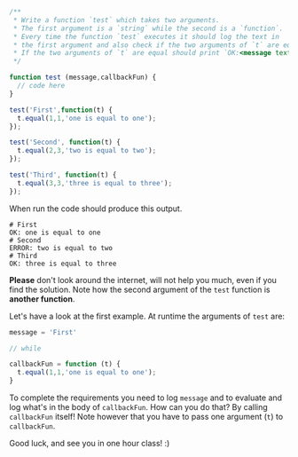 ```js
/**
 * Write a function `test` which takes two arguments.
 * The first argument is a `string` while the second is a `function`.
 * Every time the function `test` executes it should log the text in
 * the first argument and also check if the two arguments of `t` are equal.
 * If the two arguments of `t` are equal should print `OK:<message text>`.
 */

function test (message,callbackFun) {
  // code here
}

test('First',function(t) {
  t.equal(1,1,'one is equal to one');
});

test('Second', function(t) {
  t.equal(2,3,'two is equal to two');
});

test('Third', function(t) {
  t.equal(3,3,'three is equal to three');
});
```

When run the code should produce this output.

```
# First
OK: one is equal to one
# Second
ERROR: two is equal to two
# Third
OK: three is equal to three
```
**Please** don't look around the internet, will not help you much, even if you
find the solution. Note how the second argument of the `test` function is **another function**.

Let's have a look at the first example. At runtime the arguments of `test` are:

```js
message = 'First'

// while

callbackFun = function (t) {
  t.equal(1,1,'one is equal to one');
}
```

To complete the requirements you need to log `message` and to evaluate and log
what's in the body of `callbackFun`. How can you do that? By calling `callbackFun`
itself! Note however that you have to pass one argument (`t`) to `callbackFun`.

Good luck, and see you in one hour class! :)
